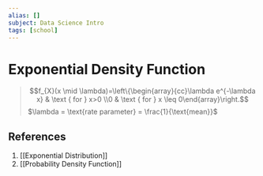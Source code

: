 ```yaml
---
alias: []
subject: Data Science Intro
tags: [school]
---
```

# Exponential Density Function


> $$f_{X}(x \mid \lambda)=\left\{\begin{array}{cc}\lambda e^{-\lambda x} & \text { for } x>0 \\0 & \text { for } x \leq 0\end{array}\right.$$
> $\lambda = \text{rate parameter} = \frac{1}{\text{mean}}$

## References
1. [[Exponential Distribution]]
2. [[Probability Density Function]]
